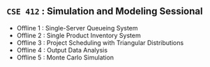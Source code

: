 ## **`CSE 412` : Simulation and Modeling Sessional**

- Offline 1 : Single-Server Queueing System
- Offline 2 : Single Product Inventory System
- Offline 3 : Project Scheduling with Triangular Distributions
- Offline 4 : Output Data Analysis 
- Offline 5 : Monte Carlo Simulation
